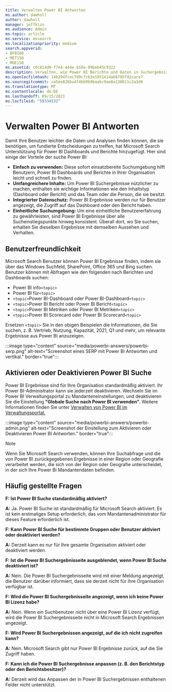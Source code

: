 ```yaml
---
title: Verwalten Power BI Antworten
ms.author: dawholl
author: dawholl
manager: jeffkizn
ms.audience: Admin
ms.topic: article
ms.service: mssearch
ms.localizationpriority: medium
search.appverid:
- BFB160
- MET150
- MOE150
ms.assetid: c0c814d0-f7e4-444e-b18e-09beb45c9322
description: Verwalten, wie Power BI Berichte und Daten in Suchergebnissen angezeigt werden
ms.openlocfilehash: 14b294fcec7d9c7cb3e1951414ab8795fd2cace7
ms.sourcegitcommit: ca5ee826ba4f4bb9b9baabc9ae8a130011c2a3d0
ms.translationtype: MT
ms.contentlocale: de-DE
ms.lasthandoff: 09/15/2021
ms.locfileid: "59334532"
---
```

# <a name="manage-power-bi-answers"></a>Verwalten Power BI Antworten

Damit Ihre Benutzer leichter die Daten und Analysen finden können, die sie benötigen, um fundierte Entscheidungen zu treffen, hat Microsoft Search Unterstützung für Power BI Dashboards und Berichte hinzugefügt. Hier sind einige der Vorteile der suche Power BI:

* **Einfach zu verwenden:** Diese sofort einsatzbereite Suchumgebung hilft Benutzern, Power BI Dashboards und Berichte in Ihrer Organisation leicht und schnell zu finden.
* **Umfangreichere Inhalte:** Um Power BI Suchergebnisse nützlicher zu machen, enthalten sie wichtige Informationen wie den Inhaltstyp (Dashboard oder Bericht) und das Team oder die Person, die sie besitzt.
* **Integrierter Datenschutz:** Power BI Ergebnisse werden nur für Benutzer angezeigt, die Zugriff auf das Dashboard oder den Bericht haben.
* **Einheitliche Suchumgebung:** Um eine einheitliche Benutzererfahrung zu gewährleisten, sind Power BI Ergebnisse über alle Sucheinstiegspunkte hinweg konsistent. Überall dort, wo Sie suchen, erhalten Sie dieselben Ergebnisse mit demselben Aussehen und Verhalten.

## <a name="what-users-experience"></a>Benutzerfreundlichkeit

Microsoft Search Benutzer können Power BI Ergebnisse finden, indem sie über das Windows Suchfeld, SharePoint, Office 365 und Bing suchen. Benutzer können mit Abfragen wie den folgenden nach Berichten und Dashboards suchen:

* Power BI info`<topic>`
* Power BI für`<topic>`
* `<topic>`Power BI-Dashboard oder Power BI-Dashboard`<topic>`
* `<topic>`Power BI Bericht oder Power BI Bericht`<topic>`
* `<topic>`Power BI Metriken oder Power BI Metriken`<topic>`
* `<topic>`Power BI Scorecard oder Power BI Scorecard`<topic>`

Ersetzen `<topic>` Sie in den obigen Beispielen die Informationen, die Sie suchen, z. B. Vertrieb, Nutzung, Kapazität, 2021, Q1 und mehr, um relevante Ergebnisse aus Power BI anzuzeigen.

:::image type="content" source="media/powerbi-answers/powerbi-serp.png" alt-text="Screenshot eines SERP mit Power BI Antworten und vertikal." border="true":::

## <a name="turn-power-bi-search-on-or-off"></a>Aktivieren oder Deaktivieren Power BI Suche

Power BI Ergebnisse sind für Ihre Organisation standardmäßig aktiviert. Ihr Power BI-Administrator kann sie jederzeit deaktivieren. Wechseln Sie im Power BI Verwaltungsportal zu Mandanteneinstellungen, und deaktivieren Sie die Einstellung **"Globale Suche nach Power BI verwenden".** Weitere Informationen finden Sie unter [Verwalten von Power BI im Verwaltungsportal.](/power-bi/admin/service-admin-portal#use-global-search-for-power-bi-preview)

:::image type="content" source="media/powerbi-answers/powerbi-admin.png" alt-text="Screenshot der Einstellung zum Aktivieren oder Deaktivieren Power BI Antworten." border="true":::

> [!NOTE]
> Wenn Sie Microsoft Search verwenden, können Ihre Suchabfrage und die von Power BI zurückgegebenen Ergebnisse in einer Region oder Geografie verarbeitet werden, die sich von der Region oder Geografie unterscheidet, in der sich Ihre Power BI Mandantendaten befinden.

## <a name="frequently-asked-questions"></a>Häufig gestellte Fragen

**F: Ist Power BI Suche standardmäßig aktiviert?**

**A:** Ja. Power BI Suche ist standardmäßig für Microsoft Search aktiviert. Es ist kein erstmaliges Setup erforderlich, das vom Mandantenadministrator für dieses Feature erforderlich ist.

**F: Kann Power BI Suche für bestimmte Gruppen oder Benutzer aktiviert oder deaktiviert werden?**

**A:** Derzeit kann es nur für Ihre gesamte Organisation aktiviert oder deaktiviert werden.

**F: Ist die Power BI Suchergebnisseite ausgeblendet, wenn Power BI Suche deaktiviert ist?**

**A:** Nein. Die Power BI Suchergebnisseite wird mit einer Meldung angezeigt, die Benutzer darüber informiert, dass sie derzeit nicht für ihre Organisation verfügbar ist.

**F: Wird die Power BI Suchergebnisseite angezeigt, wenn ich keine Power BI Lizenz habe?**

**A:** Nein. Wenn ein Suchbenutzer nicht über eine Power BI Lizenz verfügt, wird die Power BI Suchergebnisseite nicht in Microsoft Search Ergebnissen angezeigt.

**F: Wird Power BI Suchergebnissen angezeigt, auf die ich nicht zugreifen kann?**

**A:** Nein. Microsoft Search gibt nur Power BI Ergebnisse zurück, auf die Sie Zugriff haben.

**F: Kann ich die Power BI Suchergebnisse anpassen (z. B. den Berichtstyp oder den Berichtsbesitzer)?**

**A:** Derzeit wird das Anpassen der in Power BI Suchergebnissen enthaltenen Felder nicht unterstützt.